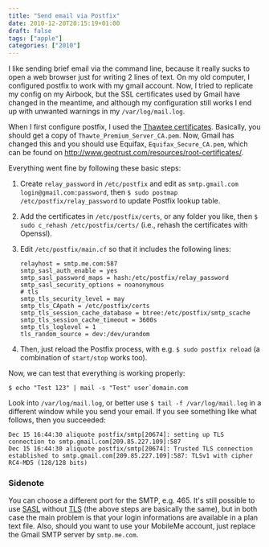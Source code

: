 ```yaml
---
title: "Send email via Postfix"
date: 2010-12-20T20:15:19+01:00
draft: false
tags: ["apple"]
categories: ["2010"]
---
```


I like sending brief email via the command line, because it really sucks to open a web browser just for writing 2 lines of text. On my old computer, I configured postfix to work with my gmail account. Now, I tried to replicate my config on my Airbook, but the SSL certificates used by Gmail have changed in the meantime, and although my configuration still works I end up with unwanted warnings in my `/var/log/mail.log`.

When I first configure postfix, I used the [Thawtee certificates](http://www.verisign.com/support/roots). Basically, you should get a copy of `Thawte_Premium_Server_CA.pem`. Now, Gmail has changed this and you should use Equifax, `Equifax_Secure_CA.pem`, which can be found on <http://www.geotrust.com/resources/root-certificates/>.

Everything went fine by following these basic steps:

1. Create `relay_password` in `/etc/postfix` and edit as `smtp.gmail.com login@gmail.com:password`, then `$ sudo postmap /etc/postfix/relay_password` to update Postfix lookup table.
2. Add the certificates in `/etc/postfix/certs`, or any folder you like, then `$ sudo c_rehash /etc/postfix/certs/` (i.e., rehash the certificates with Openssl).
3. Edit	`/etc/postfix/main.cf` so that it includes the following lines:

    ```
    relayhost = smtp.me.com:587
    smtp_sasl_auth_enable = yes
    smtp_sasl_password_maps = hash:/etc/postfix/relay_password
    smtp_sasl_security_options = noanonymous
    # tls
    smtp_tls_security_level = may
    smtp_tls_CApath = /etc/postfix/certs
    smtp_tls_session_cache_database = btree:/etc/postfix/smtp_scache
    smtp_tls_session_cache_timeout = 3600s
    smtp_tls_loglevel = 1
    tls_random_source = dev:/dev/urandom
    ```

4. Then, just reload the Postfix process, with e.g. `$ sudo postfix reload` (a combination of `start/stop` works too).

Now, we can test that everything is working properly:

```
$ echo "Test 123" | mail -s "Test" user`domain.com
```

Look into `/var/log/mail.log`, or better use `$ tail -f /var/log/mail.log` in a different window while you send your email. If you see something like what follows, then you succeeded:

```
Dec 15 16:44:30 aliquote postfix/smtp[20674]: setting up TLS connection to smtp.gmail.com[209.85.227.109]:587
Dec 15 16:44:30 aliquote postfix/smtp[20674]: Trusted TLS connection established to smtp.gmail.com[209.85.227.109]:587: TLSv1 with cipher RC4-MD5 (128/128 bits)
```

### Sidenote

You can choose a different port for the SMTP, e.g. 465. It's still possible to use [SASL](http://en.wikipedia.org/wiki/Simple_Authentication_and_Security_Layer) without [TLS](http://en.wikipedia.org/wiki/Transport_Layer_Security) (the above steps are basically the same), but in both case the main problem is that your login informations are available in a plan text file. Also, should you want to use your MobileMe account, just replace the Gmail SMTP server by `smtp.me.com`.
